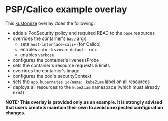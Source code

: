 # PSP/Calico example overlay

This [kustomize](https://github.com/kubernetes-sigs/kustomize) overlay does the following:

- adds a PodSecurity policy and required RBAC to the `base` resources
- overrides the container's `base` args
  - sets `host-interface=cali+` (for Calico)
  - enables `auto-discover-default-role`
  - enables `verbose`
- configures the container's livenessProbe
- sets the container's resource requests & limits
- overrides the container's image
- configures the pod's securityContext
- sets the `app.kubernetes.io/name: kube2iam` label on all resources
- deploys all resources to the `kube2iam` namespace (which must already exist)

**NOTE: This overlay is provided only as an example. It is strongly advised that users create & maintain their own to avoid unexpected configuration changes.**
